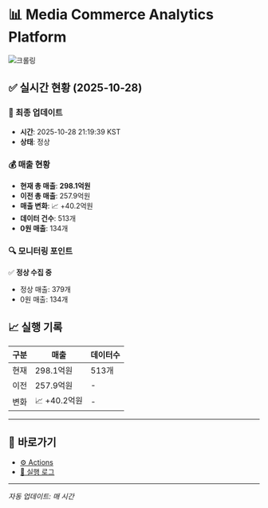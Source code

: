 # 📊 Media Commerce Analytics Platform

![크롤링](https://img.shields.io/badge/크롤링-정상-green)

## ✅ 실시간 현황 (2025-10-28)

### 📍 최종 업데이트
- **시간**: 2025-10-28 21:19:39 KST
- **상태**: 정상

### 💰 매출 현황
- **현재 총 매출**: **298.1억원**
- **이전 총 매출**: 257.9억원
- **매출 변화**: 📈 +40.2억원
- **데이터 건수**: 513개
- **0원 매출**: 134개

### 🔍 모니터링 포인트

✅ **정상 수집 중**
- 정상 매출: 379개
- 0원 매출: 134개


## 📈 실행 기록

| 구분 | 매출 | 데이터수 |
|------|------|----------|
| 현재 | 298.1억원 | 513개 |
| 이전 | 257.9억원 | - |
| 변화 | 📈 +40.2억원 | - |

---

## 🔗 바로가기

- [⚙️ Actions](../../actions)
- [📝 실행 로그](../../actions/workflows/daily_scraping.yml)

---

*자동 업데이트: 매 시간*
